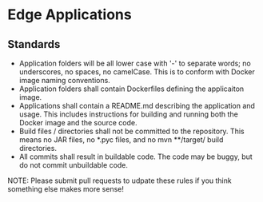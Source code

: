 # Edge Applications

## Standards
- Application folders will be all lower case with '-' to separate words; no underscores, no spaces, no camelCase. This is to conform with Docker image naming conventions.
- Application folders shall contain Dockerfiles defining the applicaiton image.
- Applications shall contain a README.md describing the application and usage. This includes instructions for building and running both the Docker image and the source code.
- Build files / directories shall not be committed to the repository. This means no JAR files, no \*.pyc files, and no mvn \*\*/target/ build directories.
- All commits shall result in buildable code. The code may be buggy, but do not commit unbuildable code.


NOTE: Please submit pull requests to udpate these rules if you think something else makes more sense!